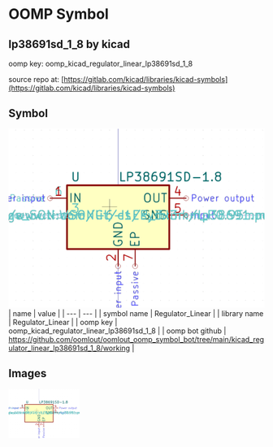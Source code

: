 # OOMP Symbol  
## lp38691sd_1_8  by kicad  
  
oomp key: oomp_kicad_regulator_linear_lp38691sd_1_8  
  
source repo at: [https://gitlab.com/kicad/libraries/kicad-symbols](https://gitlab.com/kicad/libraries/kicad-symbols)  
## Symbol  
  
[![working.png](working_600.png)](working.png)  
| name | value | 
| --- | --- | 
| symbol name | Regulator_Linear | 
| library name | Regulator_Linear | 
| oomp key | oomp_kicad_regulator_linear_lp38691sd_1_8 | 
| oomp bot github | https://github.com/oomlout/oomlout_oomp_symbol_bot/tree/main/kicad_regulator_linear_lp38691sd_1_8/working | 
## Images  
  
[![working.png](working_140.png)](working.png)  
